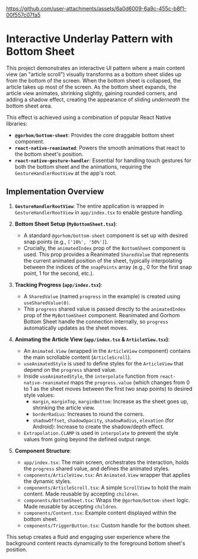


https://github.com/user-attachments/assets/6a0d6009-6a9c-455c-b8f1-00f557c07fa5


# Interactive Underlay Pattern with Bottom Sheet

This project demonstrates an interactive UI pattern where a main content view (an "article scroll") visually transforms as a bottom sheet slides up from the bottom of the screen. When the bottom sheet is collapsed, the article takes up most of the screen. As the bottom sheet expands, the article view animates, shrinking slightly, gaining rounded corners, and adding a shadow effect, creating the appearance of sliding *underneath* the bottom sheet area.

This effect is achieved using a combination of popular React Native libraries:

-   **`@gorhom/bottom-sheet`**: Provides the core draggable bottom sheet component.
-   **`react-native-reanimated`**: Powers the smooth animations that react to the bottom sheet's position.
-   **`react-native-gesture-handler`**: Essential for handling touch gestures for both the bottom sheet and the animations, requiring the `GestureHandlerRootView` at the app's root.

## Implementation Overview

1.  **`GestureHandlerRootView`**: The entire application is wrapped in `GestureHandlerRootView` in `app/index.tsx` to enable gesture handling.

2.  **Bottom Sheet Setup (`MyBottomSheet.tsx`)**:
    *   A standard `@gorhom/bottom-sheet` component is set up with desired snap points (e.g., `['10%', '50%']`).
    *   Crucially, the `animatedIndex` prop of the `BottomSheet` component is used. This prop provides a Reanimated `SharedValue` that represents the current animated position of the sheet, typically interpolating between the indices of the `snapPoints` array (e.g., 0 for the first snap point, 1 for the second, etc.).

3.  **Tracking Progress (`app/index.tsx`)**:
    *   A `SharedValue` (named `progress` in the example) is created using `useSharedValue(0)`.
    *   This `progress` shared value is passed directly to the `animatedIndex` prop of the `MyBottomSheet` component. Reanimated and Gorhom Bottom Sheet handle the connection internally, so `progress` automatically updates as the sheet moves.

4.  **Animating the Article View (`app/index.tsx` & `ArticleView.tsx`)**:
    *   An `Animated.View` (wrapped in the `ArticleView` component) contains the main scrollable content (`ArticleScroll`).
    *   `useAnimatedStyle` is used to define styles for the `ArticleView` that depend on the `progress` shared value.
    *   Inside `useAnimatedStyle`, the `interpolate` function from `react-native-reanimated` maps the `progress.value` (which changes from 0 to 1 as the sheet moves between the first two snap points) to desired style values:
        *   `margin`, `marginTop`, `marginBottom`: Increase as the sheet goes up, shrinking the article view.
        *   `borderRadius`: Increases to round the corners.
        *   `shadowOffset`, `shadowOpacity`, `shadowRadius`, `elevation` (for Android): Increase to create the shadow/depth effect.
    *   `Extrapolation.CLAMP` is used in `interpolate` to prevent the style values from going beyond the defined output range.

5.  **Component Structure**:
    *   `app/index.tsx`: The main screen, orchestrates the interaction, holds the `progress` shared value, and defines the animated styles.
    *   `components/ArticleView.tsx`: An `Animated.View` wrapper that applies the dynamic styles.
    *   `components/ArticleScroll.tsx`: A simple `ScrollView` to hold the main content. Made reusable by accepting `children`.
    *   `components/BottomSheet.tsx`: Wraps the `@gorhom/bottom-sheet` logic. Made reusable by accepting `children`.
    *   `components/Content.tsx`: Example content displayed within the bottom sheet.
    *   `components/TriggerButton.tsx`: Custom handle for the bottom sheet.

This setup creates a fluid and engaging user experience where the background content reacts dynamically to the foreground bottom sheet's position. 
